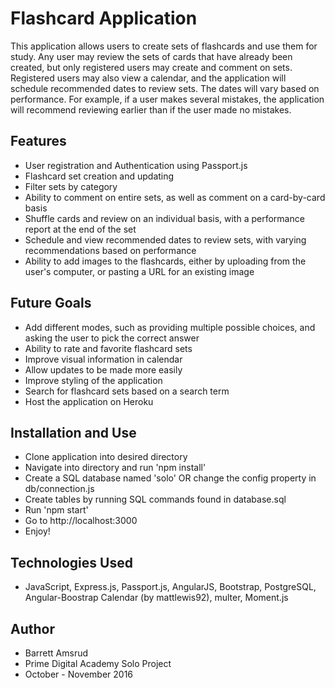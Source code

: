 # Flashcard Application

This application allows users to create sets of flashcards and use them for study.  Any user may review the sets of cards that have already been created, but only registered users may create and comment on sets.  Registered users may also view a calendar, and the application will schedule recommended dates to review sets.  The dates will vary based on performance.  For example, if a user makes several mistakes, the application will recommend reviewing earlier than if the user made no mistakes.

## Features

- User registration and Authentication using Passport.js
- Flashcard set creation and updating
- Filter sets by category
- Ability to comment on entire sets, as well as comment on a card-by-card basis
- Shuffle cards and review on an individual basis, with a performance report at the end of the set
- Schedule and view recommended dates to review sets, with varying recommendations based on performance
- Ability to add images to the flashcards, either by uploading from the user's computer, or pasting a URL for an existing image

## Future Goals

- Add different modes, such as providing multiple possible choices, and asking the user to pick the correct answer
- Ability to rate and favorite flashcard sets
- Improve visual information in calendar
- Allow updates to be made more easily
- Improve styling of the application
- Search for flashcard sets based on a search term
- Host the application on Heroku

## Installation and Use

- Clone application into desired directory
- Navigate into directory and run 'npm install'
- Create a SQL database named 'solo' OR change the config property in db/connection.js
- Create tables by running SQL commands found in database.sql
- Run 'npm start'
- Go to http://localhost:3000
- Enjoy!

## Technologies Used
- JavaScript, Express.js, Passport.js, AngularJS, Bootstrap, PostgreSQL, Angular-Boostrap Calendar (by mattlewis92), multer, Moment.js

## Author
- Barrett Amsrud
- Prime Digital Academy Solo Project
- October - November 2016
